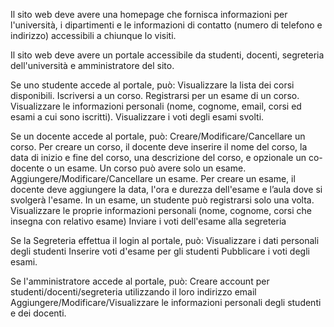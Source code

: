 Il sito web deve avere una homepage che fornisca informazioni per l'università, i dipartimenti e le informazioni di contatto (numero di telefono e indirizzo) accessibili a chiunque lo visiti.

Il sito web deve avere un portale accessibile da studenti, docenti, segreteria dell'università e amministratore del sito.

Se uno studente accede al portale, può:
Visualizzare la lista dei corsi disponibili.
Iscriversi a un corso.
Registrarsi per un esame di un corso.
Visualizzare le informazioni personali (nome, cognome, email, corsi ed esami a cui sono iscritti).
Visualizzare i voti degli esami svolti.

Se un docente accede al portale, può:
Creare/Modificare/Cancellare un corso. Per creare un corso, il docente deve inserire il nome del corso, la data di inizio e fine del corso, una descrizione del corso, e opzionale un co-docente o un esame. Un corso può avere solo un esame.
Aggiungere/Modificare/Cancellare un esame. Per creare un esame, il docente deve aggiungere la data, l'ora e durezza dell'esame e l’aula dove si svolgerà l'esame. In un esame, un studente può registrarsi solo una volta.
Visualizzare le proprie informazioni personali (nome, cognome, corsi che insegna con relativo esame)
Inviare i voti dell'esame alla segreteria

Se la Segreteria effettua il login al portale, può:
Visualizzare i dati personali degli studenti
Inserire voti d'esame per gli studenti
Pubblicare i voti degli esami.

Se l'amministratore accede al portale, può:
Creare account per studenti/docenti/segreteria utilizzando il loro indirizzo email
Aggiungere/Modificare/Visualizzare le informazioni personali degli studenti e dei docenti.
